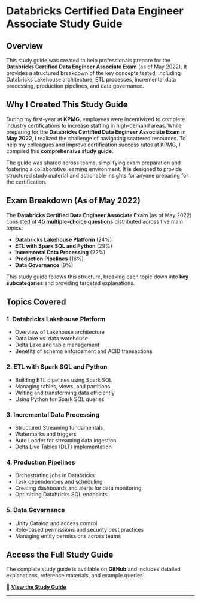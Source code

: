 # Databricks Certified Data Engineer Associate Study Guide

## Overview

This study guide was created to help professionals prepare for the **Databricks Certified Data Engineer Associate Exam** (as of May 2022). It provides a structured breakdown of the key concepts tested, including Databricks Lakehouse architecture, ETL processes, incremental data processing, production pipelines, and data governance.

## Why I Created This Study Guide

During my first-year at **KPMG**, employees were incentivized to complete industry certifications to increase staffing in high-demand areas. While preparing for the **Databricks Certified Data Engineer Associate Exam** in **May 2022**, I realized the challenge of navigating scattered resources. To help my colleagues and improve certification success rates at KPMG, I compiled this **comprehensive study guide**.

The guide was shared across teams, simplifying exam preparation and fostering a collaborative learning environment. It is designed to provide structured study material and actionable insights for anyone preparing for the certification.

## Exam Breakdown (As of May 2022)

The **Databricks Certified Data Engineer Associate Exam** (as of May 2022) consisted of **45 multiple-choice questions** distributed across five main topics:

- **Databricks Lakehouse Platform** (24%)
- **ETL with Spark SQL and Python** (29%)
- **Incremental Data Processing** (22%)
- **Production Pipelines** (16%)
- **Data Governance** (9%)

This study guide follows this structure, breaking each topic down into **key subcategories** and providing targeted explanations.

## Topics Covered

### 1. Databricks Lakehouse Platform
- Overview of Lakehouse architecture
- Data lake vs. data warehouse
- Delta Lake and table management
- Benefits of schema enforcement and ACID transactions

### 2. ETL with Spark SQL and Python
- Building ETL pipelines using Spark SQL
- Managing tables, views, and partitions
- Writing and transforming data efficiently
- Using Python for Spark SQL queries

### 3. Incremental Data Processing
- Structured Streaming fundamentals
- Watermarks and triggers
- Auto Loader for streaming data ingestion
- Delta Live Tables (DLT) implementation

### 4. Production Pipelines
- Orchestrating jobs in Databricks
- Task dependencies and scheduling
- Creating dashboards and alerts for data monitoring
- Optimizing Databricks SQL endpoints

### 5. Data Governance
- Unity Catalog and access control
- Role-based permissions and security best practices
- Managing entity permissions across teams

## Access the Full Study Guide

The complete study guide is available on **GitHub** and includes detailed explanations, reference materials, and example queries.

📌 **[View the Study Guide](https://github.com/31-DM/31-DM.github.io/blob/master/assets/Work/School/Undergrad/Projects/Databricks/SG.pdf)**

---
